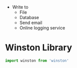 - Write to
	- File
	- Database
	- Send email
	- Online logging service

# Winston Library

```js
import winston from 'winston'
```